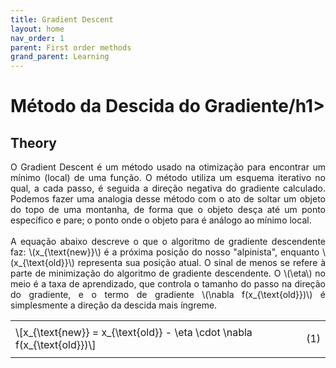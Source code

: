 ```yaml
---
title: Gradient Descent
layout: home
nav_order: 1
parent: First order methods
grand_parent: Learning
---
```


<h1>Método da Descida do Gradiente/h1>

<h2>Theory</h2>

<p align = "justify">
O Gradient Descent é um método usado na otimização para encontrar um mínimo (local) de uma função. O método utiliza um esquema iterativo no qual, a cada passo, é seguida a direção negativa do gradiente calculado. Podemos fazer uma analogia desse método com o ato de soltar um objeto do topo de uma montanha, de forma que o objeto desça até um ponto específico e pare; o ponto onde o objeto para é análogo ao mínimo local.
<br><br>
A equação abaixo descreve o que o algoritmo de gradiente descendente faz: \(x_{\text{new}}\) é a próxima posição do nosso "alpinista", enquanto \(x_{\text{old}}\) representa sua posição atual. O sinal de menos se refere à parte de minimização do algoritmo de gradiente descendente. O \(\eta\) no meio é a taxa de aprendizado, que controla o tamanho do passo na direção do gradiente, e o termo de gradiente \(\nabla f(x_{\text{old}})\) é simplesmente a direção da descida mais íngreme.
</p>

<table style = "width:100%">
    <tr>
        <td>\[x_{\text{new}} = x_{\text{old}} - \eta \cdot \nabla f(x_{\text{old}})\]
        <td><p align = "right">(1)</p></td>
    </tr>
</table>

<p align = "justify">